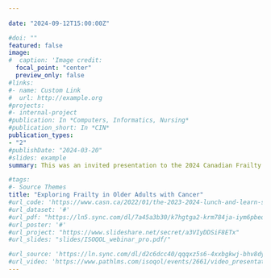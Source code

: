 ```yaml
---
  
date: "2024-09-12T15:00:00Z"

#doi: ""
featured: false
image:
#  caption: 'Image credit: 
  focal_point: "center"
  preview_only: false
#links:
#- name: Custom Link
#  url: http://example.org
#projects:
#- internal-project
#publication: In *Computers, Informatics, Nursing*
#publication_short: In *CIN*
publication_types:
- "2"
#publishDate: "2024-03-20"
#slides: example
summary: This was an invited presentation to the 2024 Canadian Frailty Network Conference [Decades of Impact: Honouring our Journey, Charting our Future](https://www.cfn-nce.ca/events/upcoming-events/2024-conference/) to present on the co-creation of frailty journey maps in older adults with cancer.

#tags:
#- Source Themes
title: "Exploring Frailty in Older Adults with Cancer"
#url_code: 'https://www.casn.ca/2022/01/the-2023-2024-lunch-and-learn-series-presented-by-casns-research-scholarship-committee/'
#url_dataset: '#'
#url_pdf: "https://ln5.sync.com/dl/7a45a3b30/k7hgtga2-krm784ja-iym6pbeq-eupq2ujs"
#url_poster: '#'
#url_project: "https://www.slideshare.net/secret/a3VIyDDSiF8ETx"
#url_slides: "slides/ISOQOL_webinar_pro.pdf/"

#url_source: 'https://ln.sync.com/dl/d2c6dcc40/qqqxz5s6-4xxbgkwj-bhv8dyet-a8y3pvey'
#url_video: 'https://www.pathlms.com/isoqol/events/2661/video_presentations/208378'
---
```

